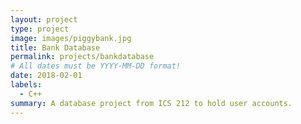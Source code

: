 ```yaml
---
layout: project
type: project
image: images/piggybank.jpg
title: Bank Database
permalink: projects/bankdatabase
# All dates must be YYYY-MM-DD format!
date: 2018-02-01
labels:
  - C++
summary: A database project from ICS 212 to hold user accounts.
--- 
```

